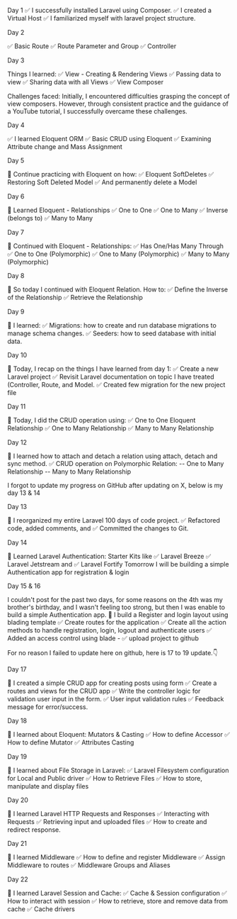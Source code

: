 Day 1
 ✅ I successfully installed Laravel using Composer.
 ✅ I created a Virtual Host
 ✅ I familiarized myself with laravel project structure.

Day 2

✅ Basic Route 
✅ Route Parameter and Group 
✅ Controller

Day 3

Things I learned:
✅ View - Creating & Rendering Views
✅ Passing data to view
✅ Sharing data with all Views
✅ View Composer

Challenges faced:
Initially, I encountered difficulties grasping the concept of view composers. However, through consistent practice and the guidance of a YouTube tutorial, I successfully overcame these challenges.

Day 4

✅ I learned Eloquent ORM
✅ Basic CRUD using Eloquent 
✅ Examining Attribute change and Mass Assignment

Day 5

🚀 Continue practicing with Eloquent on how:
✅ Eloquent SoftDeletes
✅ Restoring Soft Deleted Model
✅ And permanently delete a Model


Day 6

🚀 Learned Eloquent - Relationships
✅ One to One
✅ One to Many
✅ Inverse (belongs to)
✅ Many to Many


Day 7

🚀 Continued with Eloquent - Relationships:
✅ Has One/Has Many Through
✅ One to One (Polymorphic) 
✅ One to Many (Polymorphic)
✅ Many to Many (Polymorphic)


Day 8

🚀 So today I continued with Eloquent Relation.
How to:
✅ Define the Inverse of the Relationship
✅ Retrieve the Relationship


Day 9

🚀 I learned:
✅ Migrations: how to create and run database migrations to manage schema changes.
✅ Seeders: how to seed database with initial data.


Day 10

🚀 Today, I recap on the things I have learned from day 1:
✅ Create a new Laravel project
✅ Revisit  Laravel documentation on topic I have treated (Controller, Route, and Model. 
✅ Created few migration for the new project file


Day 11

🚀 Today, I did the CRUD operation using:
✅ One to One Eloquent Relationship
✅ One to Many Relationship
✅ Many to Many Relationship 


Day 12

🚀 I learned how to attach and detach a relation using attach, detach and sync method.
✅ CRUD operation on Polymorphic Relation:
-- One to Many Relationship
-- Many to Many Relationship


I forgot to update my progress on GitHub after updating on X,
below is my day 13 & 14


Day 13

🚀 I reorganized my entire Laravel 100 days of code project.
✅ Refactored code, added comments, and 
✅ Committed the changes to Git.


Day 14

🚀 Learned Laravel Authentication: Starter Kits like
✅ Laravel Breeze
✅ Laravel Jetstream and 
✅ Laravel Fortify
Tomorrow I will be building a simple Authentication app for registration & login


Day 15 & 16 

I couldn't post for the past two days, for some reasons on the 4th was my brother's birthday, and I wasn't feeling too strong, but then I was enable to build a simple Authentication app.
🚀 I build a Register and login layout using blading template
✅ Create routes for the application 
✅ Create all the action methods to handle registration, login, logout and authenticate users
✅ Added an access control using blade - 
✅ upload project to github


For no reason I failed to update here on github, here is 17 to 19 update.👇

Day 17

🚀 I created a simple CRUD app for creating posts using form
✅ Create a routes and views for the CRUD app 
✅ Write the controller logic for validation user input in the form.
✅ User input validation rules
✅ Feedback message for error/success.


Day 18

🚀 I learned about Eloquent: Mutators & Casting 
✅ How to define Accessor
✅ How to define Mutator
✅ Attributes Casting


Day 19

🚀 I learned about File Storage in Laravel:
✅ Laravel Filesystem configuration for Local and Public driver
✅ How to Retrieve Files
✅ How to store, manipulate and display files


Day 20

🚀 I learned Laravel HTTP Requests and Responses
✅ Interacting with Requests
✅ Retrieving input and uploaded files
✅ How to create and redirect response.


Day 21

🚀 I learned Middleware
✅ How to define and register Middleware 
✅ Assign Middleware to routes
✅ Middleware Groups and Aliases


Day 22

🚀 I learned Laravel Session and Cache:
✅ Cache & Session configuration 
✅ How to interact with session
✅ How to retrieve, store and remove data from cache
✅ Cache drivers

